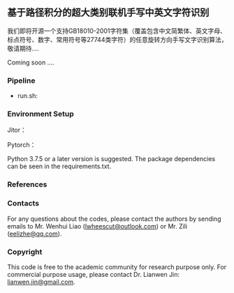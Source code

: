 
## 基于路径积分的超大类别联机手写中英文字符识别


我们即将开源一个支持GB18010-2001字符集（覆盖包含中文简繁体、英文字母、标点符号、数字、常用符号等27744类字符）的任意旋转方向手写文字识别算法，敬请期待....

Coming soon ....
 
 
### Pipeline 

- run.sh: 

 
### Environment Setup

Jitor：

Pytorch： 

Python 3.7.5 or a later version is suggested. The package dependencies can be seen in the requirements.txt.

### References
 

### Contacts

For any questions about the codes, please contact the authors by sending emails to Mr. Wenhui Liao (lwheescut@outlook.com) or  Mr. Zili (eelizhe@qq.com).

### Copyright

This code is free to the academic community for research purpose only. For commercial purpose usage, please contact Dr. Lianwen Jin: lianwen.jin@gmail.com.

